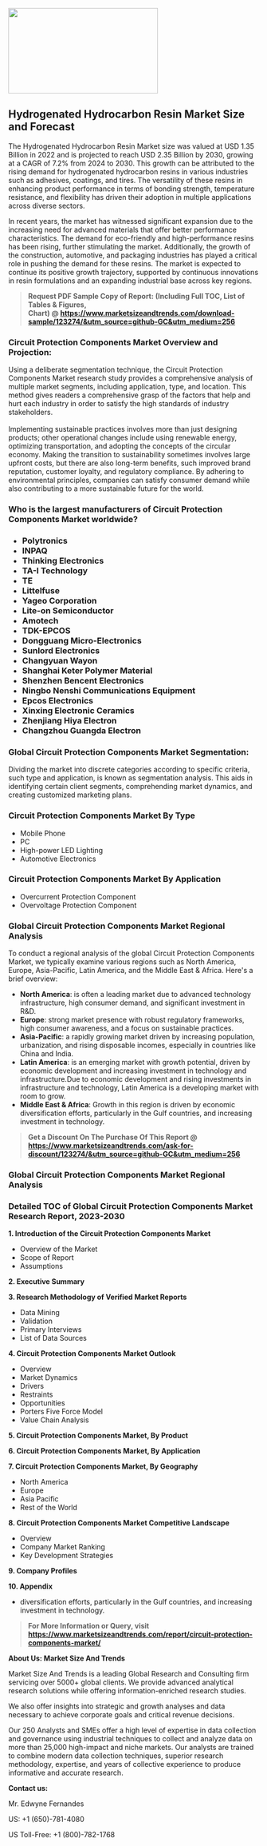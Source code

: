 <p><img class="alignnone size-medium wp-image-20088" src="https://ffe5etoiles.com/wp-content/uploads/2024/12/MST1-300x171.png" alt="" width="300" height="171" /></p><h2>Hydrogenated Hydrocarbon Resin Market Size and Forecast</h2><p>The Hydrogenated Hydrocarbon Resin Market size was valued at USD 1.35 Billion in 2022 and is projected to reach USD 2.35 Billion by 2030, growing at a CAGR of 7.2% from 2024 to 2030. This growth can be attributed to the rising demand for hydrogenated hydrocarbon resins in various industries such as adhesives, coatings, and tires. The versatility of these resins in enhancing product performance in terms of bonding strength, temperature resistance, and flexibility has driven their adoption in multiple applications across diverse sectors.</p><p>In recent years, the market has witnessed significant expansion due to the increasing need for advanced materials that offer better performance characteristics. The demand for eco-friendly and high-performance resins has been rising, further stimulating the market. Additionally, the growth of the construction, automotive, and packaging industries has played a critical role in pushing the demand for these resins. The market is expected to continue its positive growth trajectory, supported by continuous innovations in resin formulations and an expanding industrial base across key regions.</p></p><blockquote id="" class=""><strong>Request PDF Sample Copy of Report: (Including Full TOC, List of Tables &amp; Figures, Chart)&nbsp;@&nbsp;<strong><a href="https://www.marketsizeandtrends.com/download-sample/123274/&utm_source=github-GC&utm_medium=256" target="_blank">https://www.marketsizeandtrends.com/download-sample/123274/&utm_source=github-GC&utm_medium=256</a></strong></strong></blockquote><h3 id="" class="">Circuit Protection Components Market&nbsp;Overview and Projection:</h3><p id="" class="">Using a deliberate segmentation technique, the Circuit Protection Components Market research study provides a comprehensive analysis of multiple market segments, including application, type, and location. This method gives readers a comprehensive grasp of the factors that help and hurt each industry in order to satisfy the high standards of industry stakeholders. <br /> <br />Implementing sustainable practices involves more than just designing products; other operational changes include using renewable energy, optimizing transportation, and adopting the concepts of the circular economy. Making the transition to sustainability sometimes involves large upfront costs, but there are also long-term benefits, such improved brand reputation, customer loyalty, and regulatory compliance. By adhering to environmental principles, companies can satisfy consumer demand while also contributing to a more sustainable future for the world.</p><h3 id="" class="">Who is the largest manufacturers of&nbsp;Circuit Protection Components Market worldwide?</h3><h3 class=""><p><ul><li>Polytronics </li><li> INPAQ </li><li> Thinking Electronics </li><li> TA-I Technology </li><li> TE </li><li> Littelfuse </li><li> Yageo Corporation </li><li> Lite-on Semiconductor </li><li> Amotech </li><li> TDK-EPCOS </li><li> Dongguang Micro-Electronics </li><li> Sunlord Electronics </li><li> Changyuan Wayon </li><li> Shanghai Keter Polymer Material </li><li> Shenzhen Bencent Electronics </li><li> Ningbo Nenshi Communications Equipment </li><li> Epcos Electronics </li><li> Xinxing Electronic Ceramics </li><li> Zhenjiang Hiya Electron </li><li> Changzhou Guangda Electron</li></ul></p></h3><h3 id="" class="">Global&nbsp;Circuit Protection Components Market Segmentation:</h3><p id="" class="">Dividing the market into discrete categories according to specific criteria, such type and application, is known as segmentation analysis. This aids in identifying certain client segments, comprehending market dynamics, and creating customized marketing plans.</p><h3 id="" class="">Circuit Protection Components Market&nbsp;By Type</h3><p><p><ul><li>Mobile Phone </li><li> PC </li><li> High-power LED Lighting </li><li> Automotive Electronics</p></li></ul></p></p><h3 id="" class="">Circuit Protection Components Market&nbsp;By Application</h3><p class=""><p><ul><li>Overcurrent Protection Component </li><li> Overvoltage Protection Component</li></ul></p></p><h3 id="" class="">Global Circuit Protection Components Market Regional Analysis</h3><p id="" class="">To conduct a regional analysis of the global Circuit Protection Components Market, we typically examine various regions such as North America, Europe, Asia-Pacific, Latin America, and the Middle East &amp; Africa. Here's a brief overview:</p><ul><li><strong>North America</strong>: is often a leading market due to advanced technology infrastructure, high consumer demand, and significant investment in R&amp;D.</li><li><strong>Europe</strong>: strong market presence with robust regulatory frameworks, high consumer awareness, and a focus on sustainable practices.</li><li><strong>Asia-Pacific</strong>: a rapidly growing market driven by increasing population, urbanization, and rising disposable incomes, especially in countries like China and India.</li><li><strong>Latin America</strong>: is an emerging market with growth potential, driven by economic development and increasing investment in technology and infrastructure.Due to economic development and rising investments in infrastructure and technology, Latin America is a developing market with room to grow.</li><li><strong>Middle East &amp; Africa</strong>: Growth in this region is driven by economic diversification efforts, particularly in the Gulf countries, and increasing investment in technology.</li></ul><blockquote id="" class=""><strong>Get a Discount On The Purchase Of This Report @ <strong><a href="https://www.marketsizeandtrends.com/ask-for-discount/123274/&utm_source=github-GC&utm_medium=256" target="_blank">https://www.marketsizeandtrends.com/ask-for-discount/123274/&utm_source=github-GC&utm_medium=256</a></strong></strong></blockquote><h3 id="" class="">Global Circuit Protection Components Market Regional Analysis</h3><h3 id="" class="">Detailed TOC of Global Circuit Protection Components Market Research Report, 2023-2030</h3><p id="" class=""><strong>1. Introduction of the Circuit Protection Components Market</strong></p><ul><li>Overview of the Market</li><li>Scope of Report</li><li>Assumptions</li></ul><p id="" class=""><strong>2. Executive Summary</strong></p><p id="" class=""><strong>3. Research Methodology of Verified Market Reports</strong></p><ul><li>Data Mining</li><li>Validation</li><li>Primary Interviews</li><li>List of Data Sources</li></ul><p id="" class=""><strong>4. Circuit Protection Components Market Outlook</strong></p><ul><li>Overview</li><li>Market Dynamics</li><li>Drivers</li><li>Restraints</li><li>Opportunities</li><li>Porters Five Force Model</li><li>Value Chain Analysis</li></ul><p id="" class=""><strong>5. Circuit Protection Components Market, By Product</strong></p><p id="" class=""><strong>6. Circuit Protection Components Market, By Application</strong></p><p id="" class=""><strong>7. Circuit Protection Components Market, By Geography</strong></p><ul><li>North America</li><li>Europe</li><li>Asia Pacific</li><li>Rest of the World</li></ul><p id="" class=""><strong>8. Circuit Protection Components Market Competitive Landscape</strong></p><ul><li>Overview</li><li>Company Market Ranking</li><li>Key Development Strategies</li></ul><p id="" class=""><strong>9. Company Profiles</strong></p><p id="" class=""><strong>10. Appendix</strong></p><ul><li>diversification efforts, particularly in the Gulf countries, and increasing investment in technology.</li></ul><blockquote id="" class=""><strong>For More Information or Query, visit <strong><strong><a href="https://www.marketsizeandtrends.com/report/circuit-protection-components-market/" target="_blank">https://www.marketsizeandtrends.com/report/circuit-protection-components-market/</a></strong></strong></strong></blockquote><p id="" class=""><strong>About Us: Market Size And Trends</strong></p><p id="" class="">Market Size And Trends is a leading Global Research and Consulting firm servicing over 5000+ global clients. We provide advanced analytical research solutions while offering information-enriched research studies.</p><p id="" class="">We also offer insights into strategic and growth analyses and data necessary to achieve corporate goals and critical revenue decisions.</p><p id="" class="">Our 250 Analysts and SMEs offer a high level of expertise in data collection and governance using industrial techniques to collect and analyze data on more than 25,000 high-impact and niche markets. Our analysts are trained to combine modern data collection techniques, superior research methodology, expertise, and years of collective experience to produce informative and accurate research.</p><p id="" class=""><strong>Contact us:</strong></p><p id="" class="">Mr. Edwyne Fernandes</p><p id="" class="">US: +1 (650)-781-4080</p><p id="" class="">US Toll-Free: +1 (800)-782-1768</p>
